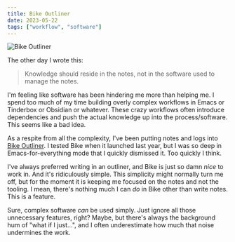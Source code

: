 ```yaml
---
title: Bike Outliner
date: 2023-05-22
tags: ["workflow", "software"]
---
```


![Bike Outliner](/img/small/bike.png#floatright)

The other day I wrote this:

> Knowledge should reside in the notes, not in the software used to manage the notes.

I'm feeling like software has been hindering me more than helping me. I spend too much of my time building overly complex workflows in Emacs or Tinderbox or Obsidian or whatever. These crazy workflows often introduce dependencies and push the actual knowledge up into the process/software. This seems like a bad idea.

As a respite from all the complexity, I've been putting notes and logs into [Bike Outliner](https://www.hogbaysoftware.com/bike/). I tested Bike when it launched last year, but I was so deep in Emacs-for-everything mode that I quickly dismissed it. Too quickly I think.

I've always preferred writing in an outliner, and Bike is just so damn _nice_ to work in. And it's ridiculously simple. This simplicity might normally turn me off, but for the moment it is keeping me focused on the notes and not the tooling. I mean, there's nothing much I can _do_ in Bike other than write notes. This is a feature.

Sure, complex software _can_ be used simply. Just ignore all those unnecessary features, right? Maybe, but there's always the background hum of "what if I just...", and I often underestimate how much that noise undermines the work.

